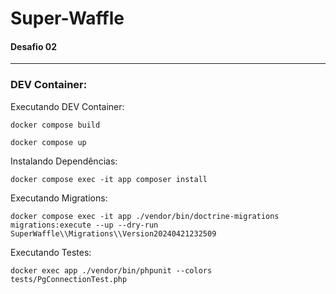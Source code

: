 # Super-Waffle

#### Desafio 02

---

### DEV Container:

Executando DEV Container:

`` docker compose build ``

`` docker compose up ``

Instalando Dependências:

`` docker compose exec -it app composer install ``

Executando Migrations:

`` docker compose exec -it app ./vendor/bin/doctrine-migrations migrations:execute --up --dry-run SuperWaffle\\Migrations\\Version20240421232509 ``

Executando Testes:

`` docker exec app ./vendor/bin/phpunit --colors tests/PgConnectionTest.php ``